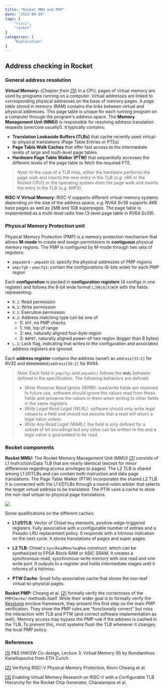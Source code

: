 ```yaml
---
title: "Rocket MMU and PMP"
date: "2023-06-19"
tags: [
    "riscv",
    "rocket"
]
categories: [
    "Exploration"
]
---
```


## Address checking in Rocket

### General address resolution

**Virtual Memory:** (*Chapter from [[1]](https://safari.ethz.ch/projects_and_seminars/spring2022/lib/exe/fetch.php?media=pns_hwsw2022_lecture3_vm.pdf)*) In a CPU, pages of virtual memory are used by programs running on a computer. Virtual addresses are linked to corresponding physical addresses on the base of memory pages. A *page table* stored in memory (RAM) contains the links between virtual and physical addresses. This page table is unique for each running program on a computer through the program's address space. The **Memory Management Unit (MMU)** is responsible for resolving address translation requests (one/core usually!). It typically contains:

- **Translation Lookaside Buffers (TLBs)** that cache recently used virtual-to-physical translations (Page Table Entries or PTEs)
- **Page Table Walk Caches** that offer fast access to the intermediate levels of large and multi-level page tables
- **Hardware Page Table Walker (PTW)** that sequentially accesses the different levels of the page table to fetch the required PTE.

> *Note:* In the case of a TLB miss, either the hardware performs the page walk and inserts the new entry in the TLB (*e.g.* x86 or the Rocket CPU!) or the operating system does the page walk and inserts the entry in the TLB (*e.g.* MIPS).

**RISC-V Virtual Memory:** RISC-V supports different virtual memory systems depending on the size of the address space, *e.g.* RV64 Sv39 supports 4KB base pages as well as 2MB and 1GB superpages. The page table is implemented as a multi-level radix tree (3-level page table in RV64 Sv39).

### Physical Memory Protection unit

Physical Memory Protection (PMP) is a memory protection mechanism that allows **M-mode** to create and assign permissions to **contiguous** physical memory regions. The PMP is configured by M-mode through two sets of registers:
- `pmpaddr0` - `pmpaddr15`: specify the physical addresses of PMP regions
- `pmpcfg0` - `pmpcfg1`: contain the configurations (8-bits wide) for each PMP region

Each **configuration** is packed in **configuration registers** (4 configs in one register) and follows the 8-bit wide format `L|00|A|X|W|R` with the fields representing:
- `R.1`: Read permission
- `W.1`: Write permission
- `X.1`: Execution permission
- `A.2`: Address matching type can be one of
    - 0: `OFF`, no PMP checks
    - 1: `TOR`, top of range
    - 2: `NA4`, naturally aligned four-byte region
    - 3: `NAPOT`, naturally aligned power-of-two region (bigger than 8 bytes)
- `L.1`: Lock flag, indicating that writes to the configuration and associated address registers are ignored.

Each **address register** contains the address (wow!) as `address[33:2]` for RV32 and `0000000000|address[55:2]` for RV64.

> *Note:* Each field in `pmpcfgi` and `pmpaddri` follows the **`WARL`** behavior defined in the specification. The following behaviors are defined: 
> - *Write Preserve Read Ignore (WPRI)*: read/write fields are reserved fo future use, software should ignore the values read from these fields and preserve the values in them when writing to other fields in the same registers.
> - *Write Legal Read Legal (WLRL)*: software should only write legal values to a field and should not assume that a read will return a legal value unless 
> - *Write Any Read Legal (WARL)*: the field is only defined for a subset of bit encodings but any value can be written to the and a legal value is guaranteed to be read.

### Rocket components

**Rocket MMU:** The Rocket Memory Management Unit (MMU) [[3]](https://www.researchgate.net/figure/Overview-of-the-MMU-in-Rocket-Chip-Generator_fig1_344276865) consists of L1 Instruction/Data TLB that are nearly identical (except for minor differences regarding access privileges to pages). The L2 TLB is shared among L1 I/DTLBs and can contain both instruction and data page translations. The Page Table Walker (PTW) incorporates the shared L2 TLB. It is connected with the L1 I/DTLBs through a round-robin arbiter that selects the target virtual address to be translated. The PTW uses a cache to store the non-leaf virtual-to-physical page translations.

![](/images/rocket_mmu_overview.png)

Some qualifications on the different caches:
- **L1 I/DTLB**: Vector of Chisel `Reg` elements, positive-edge-triggered registers. Fully associative with a configurable number of entries and a Pseudo-LRU replacement policy. It responds with a hit/miss indication on the next cycle. It stores translations of pages and super pages.

- **L2 TLB**: Chisel's `SyncReadMem/SeqMem` construct, which can be synthesized to FPGA Block RAM or ASIC SRAM. It creates a synchronous-read, synchronous-write memory with one read and one write port. It outputs to a register and holds intermediate stages until it informs of a hit/miss.

- **PTW Cache**: Small fully-associative cache that stores the non-leaf virtual-to-physical pages.


**Rocket PMP:** Cheang et al. [[2]](https://arxiv.org/abs/2211.02179) formally verify the correctness of the `PMPChecker` methods itself. While their wider goal is to formally verify the [Keystone](https://keystone-enclave.org/) enclave framework, they present this first step on the main PMP verification. They show the PMP rules are "functionally correct" but miss the interaction with TLB and PTW (and correct software implementation as well). Memory access may bypass the PMP rule if the address is cached in the TLB. To prevent this, most systems flush the TLB whenever it changes the local PMP policy.


### References

[[1]](https://safari.ethz.ch/projects_and_seminars/spring2022/lib/exe/fetch.php?media=pns_hwsw2022_lecture3_vm.pdf) P&S HW/SW Co-design, Lecture 3: Virtual Memory (II) by Konstantinos Kanellopoulos from ETH Zurich

[[2]](https://arxiv.org/abs/2211.02179) Verifying RISC-V Physical Memory Protection,
Kevin Cheang et al.

[[3]](https://www.researchgate.net/figure/Overview-of-the-MMU-in-Rocket-Chip-Generator_fig1_344276865) Enabling Virtual Memory Research on RISC-V with a Configurable TLB Hierarchy for the Rocket Chip Generator, Charalampos et al.